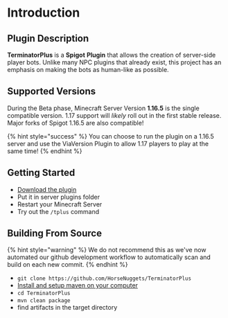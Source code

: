 # Introduction

## Plugin Description

**TerminatorPlus** is a **Spigot** **Plugin** that allows the creation of server-side player bots. Unlike many NPC plugins that already exist, this project has an emphasis on making the bots as human-like as possible.

## Supported Versions

During the Beta phase, Minecraft Server Version **1.16.5** is the single compatible version. 1.17 support will _likely_ roll out in the first stable release. Major forks of Spigot 1.16.5 are also compatible!

{% hint style="success" %}
You can choose to run the plugin on a 1.16.5 server and use the ViaVersion Plugin to allow 1.17 players to play at the same time!
{% endhint %}

## Getting Started

* [Download the plugin](https://discord.gg/horsenuggets)
* Put it in server plugins folder
* Restart your Minecraft Server
* Try out the `/tplus` command

## Building From Source

{% hint style="warning" %}
We do not recommend this as we've now automated our github development workflow to automatically scan and build on each new commit.
{% endhint %}

* `git clone https://github.com/HorseNuggets/TerminatorPlus`
* [Install and setup maven on your computer](https://maven.apache.org/install.html)
* `cd TerminatorPlus`
* `mvn clean package`
* find artifacts in the target directory


